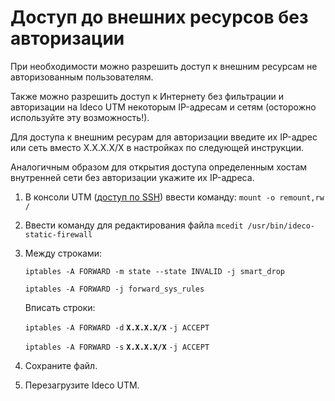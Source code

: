 # Доступ до внешних ресурсов без авторизации

При необходимости можно разрешить доступ к внешним ресурсам не авторизованным пользователям.

Также можно разрешить доступ к Интернету без фильтрации и авторизации на Ideco UTM некоторым IP-адресам и сетям \(осторожно используйте эту возможность!\).

Для доступа к внешним ресурам для авторизации введите их IP-адрес или сеть вместо X.X.X.X/X в настройках по следующей инструкции.

Аналогичным образом для открытия доступа определенным хостам внутренней сети без авторизации укажите их IP-адреса.

1. В консоли UTM \([доступ по SSH](../pravila_dostupa/administratory/udalennyi_dostup_po_ssh.md)\) ввести команду:  `mount -o remount,rw /`
2. Ввести команду для редактирования файла  `mcedit /usr/bin/ideco-static-firewall`
3. Между строками:  

   `iptables -A FORWARD -m state --state INVALID -j smart_drop`

   `iptables -A FORWARD -j forward_sys_rules`

   Вписать строки:  

   `iptables -A FORWARD -d` **`X.X.X.X/X`** `-j ACCEPT`

   `iptables -A FORWARD -s` **`X.X.X.X/X`** `-j ACCEPT`

4. Сохраните файл.
5. Перезагрузите Ideco UTM.

